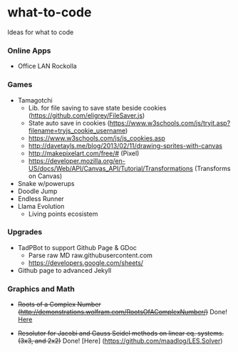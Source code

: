 # what-to-code
Ideas for what to code

### Online Apps
 + Office LAN Rockolla

### Games
 + Tamagotchi
   - Lib. for file saving to save state beside cookies (https://github.com/eligrey/FileSaver.js)
   - State auto save in cookies (https://www.w3schools.com/js/tryit.asp?filename=tryjs_cookie_username)
   - https://www.w3schools.com/js/js_cookies.asp
   - http://davetayls.me/blog/2013/02/11/drawing-sprites-with-canvas
   - http://makepixelart.com/free/# (Pixel)
   - https://developer.mozilla.org/en-US/docs/Web/API/Canvas_API/Tutorial/Transformations (Transforms on Canvas)
 + Snake w/powerups
 + Doodle Jump
 + Endless Runner
 + Llama Evolution
   - Living points ecosistem
 
### Upgrades
 + TadPBot to support Github Page & GDoc
   - Parse raw MD raw.githubusercontent.com  
   - https://developers.google.com/sheets/
 + Github page to advanced Jekyll

### Graphics and Math
 + ~~Roots of a Complex Number (http://demonstrations.wolfram.com/RootsOfAComplexNumber/)~~ Done! [Here](https://github.com/maadlog/ComplexRoots)
 
 + ~~Resolutor for Jacobi and Gauss Seidel methods on linear eq. systems. (3x3, and 2x2)~~ Done! [Here] (https://github.com/maadlog/LES.Solver)
